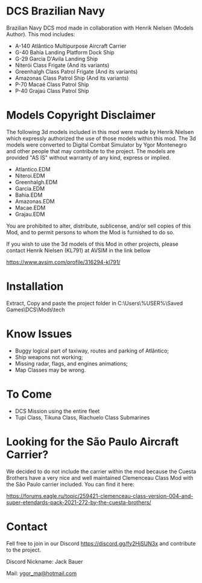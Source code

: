 # DCS Brazilian Navy
Brazilian Navy DCS mod made in collaboration with Henrik Nielsen (Models Author). This mod includes:

- A-140 Atlântico Multipurpose Aircraft Carrier 
- G-40 Bahía Landing Platform Dock Ship
- G-29 Garcia D'Avila Landing Ship
- Niterói Class Frigate (And its variants)
- Greenhalgh Class Patrol Frigate (And its variants)
- Amazonas Class Patrol Ship (And its variants)
- P-70 Macaé Class Patrol Ship
- P-40 Grajaú Class Patrol Ship

# Models Copyright Disclaimer
The following 3d models included in this mod were made by Henrik Nielsen which expressly authorized the use of those models within this mod. The 3d models were converted to Digital Combat Simulator by Ygor Montenegro and other people that may contribute to the project. The models are provided "AS IS" without warranty of any kind, express or implied.

- Atlantico.EDM
- Niteroi.EDM
- Greenhalgh.EDM
- Garcia.EDM
- Bahia.EDM
- Amazonas.EDM
- Macae.EDM
- Grajau.EDM

You are prohibited to alter, distribute, sublicense, and/or sell copies of this Mod, and to permit persons to whom the Mod is furnished to do so.

If you wish to use the 3d models of this Mod in other projects, please contact Henrik Nielsen (KL791) at AVSIM in the link bellow

https://www.avsim.com/profile/316294-kl791/

# Installation
Extract, Copy and paste the project folder in C:\Users\\%USER%\Saved Games\DCS\Mods\tech

# Know Issues
- Buggy logical part of taxiway, routes and parking of Atlântico;
- Ship weapons not working;
- Missing radar, flags, and engines animations;
- Map Classes may be wrong.

# To Come
- DCS Mission using the entire fleet
- Tupi Class, Tikuna Class, Riachuelo Class Submarines

# Looking for the São Paulo Aircraft Carrier?
We decided to do not include the carrier within the mod because the Cuesta Brothers have a very nice and well maintained Clemenceau Class Mod with the São Paulo carrier included. You can find it here:

https://forums.eagle.ru/topic/259421-clemenceau-class-version-004-and-super-etendards-pack-2021-272-by-the-cuesta-brothers/

# Contact
Fell free to join in our Discord https://discord.gg/fy2HjSUN3x and contribute to the project.

Discord Nickname: Jack Bauer

Mail: ygor_ma@hotmail.com
